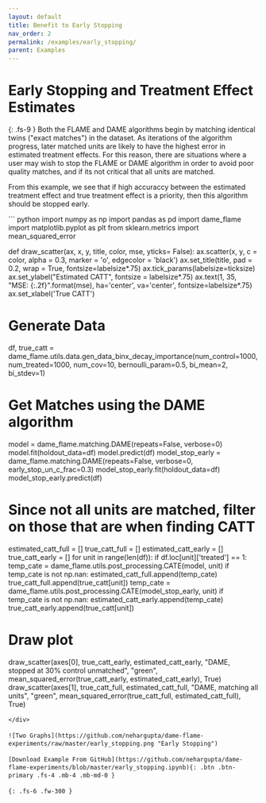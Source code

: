 ```yaml
---
layout: default
title: Benefit to Early Stopping
nav_order: 2
permalink: /examples/early_stopping/
parent: Examples
---
```


# Early Stopping and Treatment Effect Estimates
{: .fs-9 }
Both the FLAME and DAME algorithms begin by matching identical twins ("exact matches") in the dataset. As iterations of the algorithm progress, later matched units are likely to have the highest error in estimated treatment effects. For this reason, there are situations where a user may wish to stop the FLAME or DAME algorithm in order to avoid poor quality matches, and if its not critical that all units are matched. 

From this example, we see that if high accuraccy between the estimated treatment effect and true treatment effect is a priority, then this algorithm should be stopped early. 

<div class="code-example" markdown="1">
``` python
import numpy as np
import pandas as pd
import dame_flame
import matplotlib.pyplot as plt
from sklearn.metrics import mean_squared_error

def draw_scatter(ax, x, y, title, color, mse, yticks= False):
    ax.scatter(x, y, c = color, alpha = 0.3, marker = 'o', edgecolor = 'black')
    ax.set_title(title, pad = 0.2, wrap = True, fontsize=labelsize*.75)
    ax.tick_params(labelsize=ticksize)    
    ax.set_ylabel("Estimated CATT", fontsize = labelsize*.75)
    ax.text(1, 35, "MSE: {:.2f}".format(mse), ha='center', va='center', fontsize=labelsize*.75)
    ax.set_xlabel('True CATT')

# Generate Data
df, true_catt = dame_flame.utils.data.gen_data_binx_decay_importance(num_control=1000, num_treated=1000, 
                    num_cov=10, bernoulli_param=0.5, bi_mean=2, bi_stdev=1)

# Get Matches using the DAME algorithm
model = dame_flame.matching.DAME(repeats=False, verbose=0)
model.fit(holdout_data=df)
model.predict(df)
model_stop_early = dame_flame.matching.DAME(repeats=False, verbose=0, early_stop_un_c_frac=0.3)
model_stop_early.fit(holdout_data=df)
model_stop_early.predict(df)

# Since not all units are matched, filter on those that are when finding CATT
estimated_catt_full = []
true_catt_full = []
estimated_catt_early = []
true_catt_early = []
for unit in range(len(df)):
    if df.loc[unit]['treated'] == 1:
        temp_cate = dame_flame.utils.post_processing.CATE(model, unit)
        if temp_cate is not np.nan:
            estimated_catt_full.append(temp_cate)
            true_catt_full.append(true_catt[unit])
        temp_cate = dame_flame.utils.post_processing.CATE(model_stop_early, unit)
        if temp_cate is not np.nan:
            estimated_catt_early.append(temp_cate)
            true_catt_early.append(true_catt[unit])

# Draw plot
draw_scatter(axes[0], true_catt_early, estimated_catt_early, "DAME, stopped at 30% control unmatched",  "green", 
             mean_squared_error(true_catt_early, estimated_catt_early), True)
draw_scatter(axes[1], true_catt_full, estimated_catt_full, "DAME, matching all units",  "green", 
             mean_squared_error(true_catt_full, estimated_catt_full), True)

```
</div>

![Two Graphs](https://github.com/nehargupta/dame-flame-experiments/raw/master/early_stopping.png "Early Stopping")

[Download Example From GitHub](https://github.com/nehargupta/dame-flame-experiments/blob/master/early_stopping.ipynb){: .btn .btn-primary .fs-4 .mb-4 .mb-md-0 }

{: .fs-6 .fw-300 }
